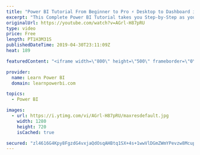 ```yaml
---
title: "Power BI Tutorial From Beginner to Pro ⚡ Desktop to Dashboard in 60 Minutes ⏰"
excerpt: "This Complete Power BI Tutorial takes you Step-by-Step as you use Power BI Desktop to create a beautiful Power BI Dashboard. 👉 Download Power BI Files in Video at https://web.learnpowerbi.com/download?content=20190501  ✅ Subscribe to always get my latest videos: https://www.youtube.com/powerbipro?sub_confirmation=1"
originalUrl: https://youtube.com/watch?v=AGrl-H87pRU
type: video
price: Free
length: PT1H3M31S
publishedDateTime: 2019-04-30T23:11:09Z
heat: 189

featuredContent: "<iframe width=\"800\" height=\"500\" frameborder=\"0\" src=\"https://www.youtube.com/embed/AGrl-H87pRU\" allow=\"accelerometer; autoplay; encrypted-media; gyroscope; picture-in-picture\" allowfullscreen></iframe>"

provider:
  name: Learn Power BI
  domain: learnpowerbi.com

topics:
  - Power BI

images:
  - url: https://i.ytimg.com/vi/AGrl-H87pRU/maxresdefault.jpg
    width: 1280
    height: 720
    isCached: true

secured: "zl4616G4Kpy8FgzdG4vxjaQdOsqAHBtq1SX+4s+1wwVlDGmZWmYPevzw8McupwEmvR4XtPAEXUERw2kJPzzG6dSg4vE11byOj9wj7yoJukHbkhHRv4UhZtoKmQA95EYUNNi9mutQ4oBqVyM4ADn1s1c+wuXFrMN4vvvGQvTLKgrPJ/vKQ2Wgk3oa4mLzdhTicyyfXefEvQz0POcybHGzxe2R4fqZY8ruyyM2kI6naJFT3+8SImoI6foQSEuchJPxTmEtoUp/cpgDkziTOYFW0IhB0fIipnj457/blVkWcGnb99XyIBB1eAYaSxtFuhPFt+onDEdKtSc32Fe2WkpoDnT2Sf9MA4hhaj+fgLxqBXNd5ibbUWcx8+Yy6j4RTH91vKwY9vmCKcOAfRbN+vQ5Y4Kuej0ji0UVEELLwtxm9sFI52Wv73LMV1Fkf/v9Uptg;HQC8A2uYrWQOzxqDwnRw7w=="
---
```


